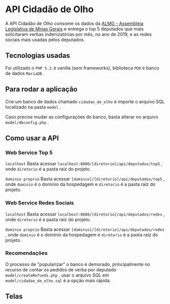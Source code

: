 # API Cidadão de Olho
A API Cidadão de Olho consome os dados da [ALMG - Assembleia Legislativa de Minas Gerais](http://dadosabertos.almg.gov.br/ws/ajuda/sobre)
e entrega o top 5 deputados que mais solicitaram verbas indenizatórias por mês, no ano de 2019, e as redes sociais mais usadas pelos deputados.

## Tecnologias usadas
Foi utilizado o ```PHP 5.2.0``` vanilla (sem frameworks), biblioteca ```PDO``` e banco de dados ```MariaDB``` .

## Para rodar a aplicação
Crie um banco de dados chamado ```cidadao_de_olho``` e importe o arquivo SQL localizado na pasta ```model``` .

Caso precise mudar as configurações do banco, basta alterar no arquivo ```model/dbconfig.php``` .

## Como usar a API

### Web Service Top 5
```localhost```
Basta acessar ```localhost:8080/[diretorio]/api/deputados/top5``` , onde ```diretorio``` é a pasta raíz do projeto.

```dominio proprio```
Basta acessar ```[dominio]/[diretorio]/api/deputados/top5``` , onde ```dominio``` é o domínio da hospedagem e ```diretorio``` é a pasta raíz do projeto.

### Web Service Redes Sociais
```localhost```
Basta acessar ```localhost:8080/[diretorio]/api/deputados/redes``` , onde ```diretorio``` é a pasta raíz do projeto.

```dominio proprio```
Basta acessar ```[dominio]/[diretorio]/api/deputados/redes``` , onde ```dominio``` é o domínio da hospedagem e ```diretorio``` é a pasta raíz do projeto.

### Recomendações
O processo de "popularizar" o banco é demorado, principalmente no recurso de contar os pedidos de verba por deputado ```model/createRefunds.php``` ,
usar o arquivo SQL em ```model/cidadao_de_olho.sql``` é a opção mais rápida.

## Telas

<p align="center">
    <img alt="" title="" src="img/api_top5.JPG">
    <img alt="" title="" src="img/api_top5.JPG">    
</p>

